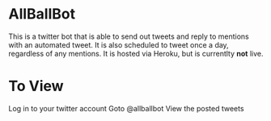 
# AllBallBot
This is a twitter bot that is able to send out tweets and reply to mentions with an automated tweet. It is also scheduled to tweet once a day, regardless of any mentions. It is hosted via Heroku, but is currentlty **not** live.

# To View
Log in to your twitter account
Goto @allballbot
View the posted tweets

